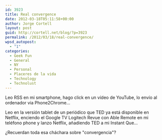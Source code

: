 ```yaml
---
id: 3923
title: Real convergence
date: 2012-03-18T05:11:58+00:00
author: Jorge Cortell
layout: post
guid: http://cortell.net/blog/?p=3923
permalink: /2012/03/18/real-convergence/
wpsd_autopost:
  - "1"
categories:
  - Geek Fun
  - General
  - NY
  - Personal
  - Placeres de la vida
  - Technology
  - Technolust
---
```

Leo RSS en mi smartphone, hago click en un vídeo de YouTube, lo envío al ordenador via Phone2Chrome...

Leo en la versión tablet de un periódico que TED ya está disponible en Netflix, enciendo el Google TV Logitech Revue con Able Remote en mi teléfono phone y lanzo Netflix, añadiendo TED a mi Instant Que...

¿Recuerdan toda esa cháchara sobre "convergencia"?